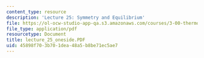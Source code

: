 ```yaml
---
content_type: resource
description: 'Lecture 25: Symmetry and Equilibrium'
file: https://ol-ocw-studio-app-qa.s3.amazonaws.com/courses/3-00-thermodynamics-of-materials-fall-2002/45898f703b701dea48a5b8be71ec5ae7_lecture_25_oneside.PDF
file_type: application/pdf
resourcetype: Document
title: lecture_25_oneside.PDF
uid: 45898f70-3b70-1dea-48a5-b8be71ec5ae7
---
```

